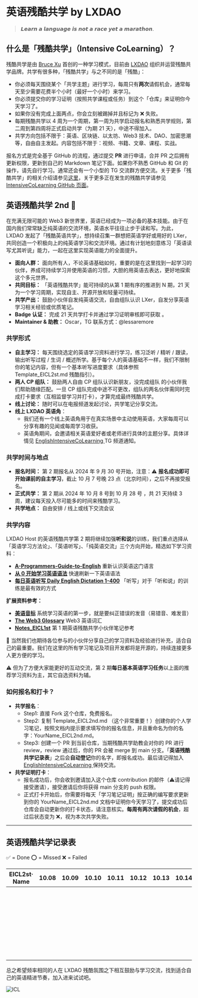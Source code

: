 # 英语残酷共学 by LXDAO

> 𝙇𝙚𝙖𝙧𝙣 𝙖 𝙡𝙖𝙣𝙜𝙪𝙖𝙜𝙚 𝙞𝙨 𝙣𝙤𝙩 𝙖 𝙧𝙖𝙘𝙚 𝙮𝙚𝙩 𝙖 𝙢𝙖𝙧𝙖𝙩𝙝𝙤𝙣.

## 什么是「残酷共学」（Intensive CoLearning）？

残酷共学是由 [Bruce Xu](https://twitter.com/brucexu_eth) 首创的一种学习模式，目前由 [LXDAO](https://lxdao.io/) 组织并运营残酷共学品牌。共学有很多种，「残酷共学」与之不同的是「残酷」：

- 你必须每天围绕某个「共学主题」进行学习，每周只有**两次**请假机会，通常每天至少需要花费半个小时（最好一个小时）来学习。
- 你必须提交你的学习证明（按照共学课程或任务）到这个「仓库」来证明你今天学习了。
- 如果你没有完成上面两点，你会立刻被踢掉并且标记为 ❌ 失败。
- 每期残酷共学以 4 周为一个周期，第一周为共学启动报名和熟悉共学规则，第二周到第四周将正式启动共学（为期 21 天），中途不得加入。
- 共学方向包括不限于：英语、区块链、以太坊、Web3 技术、DAO、加密思潮等，自由自主发起。内容包括不限于：视频、书籍、文章、课程、实战。

报名方式是完全基于 GitHub 的流程，通过提交 **PR** 进行申请，合并 PR 之后拥有更新权限，更新到自己的 Markdown 笔记下面。如果你不熟悉 GitHub 和 Git 的操作，请先自行学习。通常还会有一个小型的 TG 交流群方便交流。关于更多「残酷共学」的相关介绍请参见[这里](https://forum.lxdao.io/t/topic/1654)，关于更多正在发生的残酷共学请参见 [IntensiveCoLearning GitHub 页面](https://intensivecolearn.ing/)。

## 英语残酷共学 2nd 🚀

在充满无限可能的 Web3 新世界里，英语已经成为一项必备的基本技能。由于在国内我们常常缺乏纯英语的交流环境，英语水平往往止步于读和写。为此，LXDAO 发起了「残酷英语共学」，想持续召集一群想把英语学好或用好的 LXer，共同创造一个积极向上的纯英语学习和交流环境。通过有计划地刻意练习「英语读写尤其听说」能力，一起在这里实现英语能力的全面提升。

- **面向人群：** 面向所有人，不论英语基础如何，重要的是在这里找到一起学习的伙伴，养成可持续学习并使用英语的习惯，大胆的用英语去表达，更好地探索这个多元世界。
- **共同目标：** 「英语残酷共学」能可持续的从第 1 期有序的推进到 N 期，21 天为一个学习周期，实现自主、开源开放和轻量可持续。
- **共学产出：** 鼓励小伙伴自发纯英语交流，自由组队认识 LXer，自发分享英语学习相关经验或优质笔记。
- **Badge 认证：** 完成 21 天共学打卡并通过学习证明审核即可获取 。
- **Maintainer & 助教：** Oscar，TG 联系方式：@lessaremore

### 共学形式

- **自主学习：** 每天围绕选定的英语学习资料进行学习，练习泛听 / 精听 / 跟读，输出听写过程 / 生词 / 概述所学。基于每个人的英语基础不一样，我们不限制你的笔记内容，但有一个基本听写进度要求（具体参照 Template_EICL2st.md 残酷指引）。
- **两人 CP 组队：** 鼓励两人自由 CP 组队认识新朋友，没完成组队 的小伙伴我们帮助随缘匹配。一旦 CP 组队完成中途不可更改，组队的两名伙伴需同时完成打卡要求（互相监督学习并打卡），才算完成最终残酷共学。
- **线上讨论：** 随时可以在电报频道发起讨论，共学笔记分享交流。
- **线上 LXDAO 英语角**：
  - 我们还有一个线上英语角用于在真实场景中主动使用英语，大家每周可以分享有趣的见闻或每周学习收获。
  - 英语角期间，会邀请相关英语爱好者或老师进行具体的主题分享。具体详情见 [EnglishIntensiveCoLearning ](https://t.me/LXDAO/6912) TG 频道通知。


### 共学时间与地点

- **报名时间：** 第 2 期报名从 2024 年 9 月 30 号开始，注意：⚠️ **报名成功即可开始课前的自主学习**，截止 10 月 7 号晚 23 点（北京时间），之后不再接受报名。
- **正式共学：** 第 2 期从 2024 年 10 月 8 号到 10 月 28 号 ，共 21 天持续 3 周，建议每天投入尽可能多的时间来残酷学习。
- **共学地点：** 自由安排 / 线上或线下交流会议

### 共学内容

LXDAO Host 的英语残酷共学第 2 期将继续加强**听和说**的训练，我们重点选择从「英语学习方法论」、「英语听写」、「纯英语交流」三个方向开始，精选如下学习资料：

- [**A-Programmers-Guide-to-English**](https://a-programmers-guide-to-english.harryyu.me/) 重新认识英语这门语言
- [**从 0 开始学习英语语法**](https://hzpt-inet-club.github.io/english-note/) 快速刷新一下英语语法
- [**每日英语听写 Daily English Dictation 1-400**](https://www.bilibili.com/video/BV1U7411a7xG?p=3&vd_source=bc0666711d2280c24d54945ab9c11146) 「听写」对于「听和说」的训练是最有效的方式

**扩展资料参考：**

- [**美语音标**](https://book.douban.com/subject/4201317/ ) 系统学习英语的第一步，就是要纠正错误的发音（易错音、难发音）
- [**The Web3 Glossary**](https://unstoppabledomains.com/blog/categories/web3-101/article/the-web3-glossary) Web3 英语词汇
- [**Notes_EICL1st**](/Notes_EICL1st) 第 1 期英语残酷共学小伙伴笔记参考

👏 当然我们也期待各位参与的小伙伴分享自己的学习资料及经验进行补充，适合自己的最重要。我们在这里的所有学习笔记及项目开发都将是开源的，持续连接更多人更方便的学习。

⚠️ 但为了方便大家能更好的互动交流，第 2 期**每日基本英语学习任务**以上面的推荐学习资料为主，其它自选资料为辅。

### 如何报名和打卡？

- **共学报名**：
  - Step1: 直接 Fork 这个仓库，免费报名。
  - Step2: 复制 Template_EICL2nd.md （这个非常重要！）创建你的个人学习笔记，按照文档内提示要求填写你的报名信息，并且重命名为你的名字：YourName_EICL2nd.md。
  - Step3: 创建一个 PR 到当前仓库，当期残酷共学助教会对你的 PR 进行 review，review 通过后，你的 PR 会被 merge 到 main 分支。「**英语残酷共学记录表**」之后会**自动登记**你的名字，即报名成功。最后请记得加入 [EnglishIntensiveCoLearning ](https://t.me/LXDAO/6912)保持交流。
- **共学证明打卡**：
  - 报名成功后，你会收到邀请加入这个仓库 contribution 的邮件（⚠️请记得接受邀请），接受邀请后你将获得 main 分支的 push 权限。
  - 正式打卡开始后，你需要将每天「学习笔记证明」按正确的编写要求更新到你的 YourName_EICL2nd.md 文档中证明你今天学习了，提交成功后仓库会自动更新你的打卡状态，请注意核实。**每周有两次请假的机会**，超过后状态变为 ❌，视为本次共学失败。

---

## 英语残酷共学记录表

✅ = Done ⭕️ = Missed ❌ = Failed

<!-- START_COMMIT_TABLE -->

| EICL2st· Name | 10.08 | 10.09 | 10.10 | 10.11 | 10.12 | 10.13 | 10.14 | 10.15 | 10.16 | 10.17 | 10.18 | 10.19 | 10.20 | 10.21 | 10.22 | 10.23 | 10.24 | 10.25 | 10.26 | 10.27 | 10.28 |
| ------------- | ---- | ---- | ---- | ---- | ---- | ---- | ---- | ---- | ---- | ---- | ---- | ---- | ---- | ---- | ---- | ---- | ---- | ---- | ---- | ---- | ---- |
|               |       |       |       |       |       |       |       |       |       |       |       |       |       |       |       |       |       |       |       |       |       |
|               |       |       |       |       |       |       |       |       |       |       |       |       |       |       |       |       |       |       |       |       |       |
|               |       |       |       |       |       |       |       |       |       |       |       |       |       |       |       |       |       |       |       |       |       |
|               |       |       |       |       |       |       |       |       |       |       |       |       |       |       |       |       |       |       |       |       |       |
|               |       |       |       |       |       |       |       |       |       |       |       |       |       |       |       |       |       |       |       |       |       |
|               |       |       |       |       |       |       |       |       |       |       |       |       |       |       |       |       |       |       |       |       |       |
|               |       |       |       |       |       |       |       |       |       |       |       |       |       |       |       |       |       |       |       |       |       |
|               |       |       |       |       |       |       |       |       |       |       |       |       |       |       |       |       |       |       |       |       |       |
|               |       |       |       |       |       |       |       |       |       |       |       |       |       |       |       |       |       |       |       |       |       |
|               |       |       |       |       |       |       |       |       |       |       |       |       |       |       |       |       |       |       |       |       |       |
|               |       |       |       |       |       |       |       |       |       |       |       |       |       |       |       |       |       |       |       |       |       |
|               |       |       |       |       |       |       |       |       |       |       |       |       |       |       |       |       |       |       |       |       |       |
|               |       |       |       |       |       |       |       |       |       |       |       |       |       |       |       |       |       |       |       |       |       |
|               |       |       |       |       |       |       |       |       |       |       |       |       |       |       |       |       |       |       |       |       |       |
|               |       |       |       |       |       |       |       |       |       |       |       |       |       |       |       |       |       |       |       |       |       |
|               |       |       |       |       |       |       |       |       |       |       |       |       |       |       |       |       |       |       |       |       |       |
|               |       |       |       |       |       |       |       |       |       |       |       |       |       |       |       |       |       |       |       |       |       |
|               |       |       |       |       |       |       |       |       |       |       |       |       |       |       |       |       |       |       |       |       |       |
|               |       |       |       |       |       |       |       |       |       |       |       |       |       |       |       |       |       |       |       |       |       |
|               |       |       |       |       |       |       |       |       |       |       |       |       |       |       |       |       |       |       |       |       |       |
|               |       |       |       |       |       |       |       |       |       |       |       |       |       |       |       |       |       |       |       |       |       |
|               |       |       |       |       |       |       |       |       |       |       |       |       |       |       |       |       |       |       |       |       |       |
|               |       |       |       |       |       |       |       |       |       |       |       |       |       |       |       |       |       |       |       |       |       |
|               |       |       |       |       |       |       |       |       |       |       |       |       |       |       |       |       |       |       |       |       |       |
|               |       |       |       |       |       |       |       |       |       |       |       |       |       |       |       |       |       |       |       |       |       |
|               |       |       |       |       |       |       |       |       |       |       |       |       |       |       |       |       |       |       |       |       |       |
|               |       |       |       |       |       |       |       |       |       |       |       |       |       |       |       |       |       |       |       |       |       |
|               |       |       |       |       |       |       |       |       |       |       |       |       |       |       |       |       |       |       |       |       |       |
|               |       |       |       |       |       |       |       |       |       |       |       |       |       |       |       |       |       |       |       |       |       |
|               |       |       |       |       |       |       |       |       |       |       |       |       |       |       |       |       |       |       |       |       |       |
|               |       |       |       |       |       |       |       |       |       |       |       |       |       |       |       |       |       |       |       |       |       |
|               |       |       |       |       |       |       |       |       |       |       |       |       |       |       |       |       |       |       |       |       |       |
|               |       |       |       |       |       |       |       |       |       |       |       |       |       |       |       |       |       |       |       |       |       |

<!-- END_COMMIT_TABLE -->



总之希望频率相同的人在 LXDAO 残酷氛围之下相互鼓励与学习交流，找到适合自己的英语精进节奏，加入进来试试吧。

![ICL](img/ICL.png)
